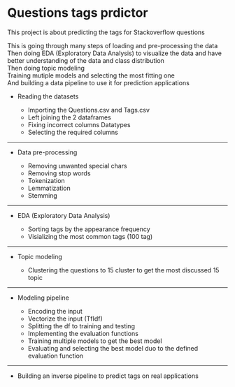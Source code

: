 # Questions tags prdictor

This project is about predicting the tags for Stackoverflow questions<br>

This is going through many steps of loading and pre-processing the data<br>
Then doing EDA (Exploratory Data Analysis) to visualize the data and have better understanding of the data and class distribution<br>
Then doing topic modeling<br>
Training mutiple models and selecting the most fitting one<br>
And building a data pipeline to use it for prediction applications<br>


* Reading the datasets

    * Importing the Questions.csv and Tags.csv
    * Left joining the 2 dataframes
    * Fixing incorrect columns Datatypes
    * Selecting the required columns
------------
* Data pre-processing

    * Removing unwanted special chars
    * Removing stop words
    * Tokenization
    * Lemmatization
    * Stemming
    
------------
* EDA (Exploratory Data Analysis)

    * Sorting tags by the appearance frequency
    * Visializing the most common tags (100 tag)
------------
* Topic modeling

    * Clustering the questions to 15 cluster to get the most discussed 15 topic
------------
* Modeling pipeline

    * Encoding the input
    * Vectorize the input (TfIdf)
    * Splitting the df to training and testing
    * Implementing the evaluation functions
    * Training multiple models to get the best model
    * Evaluating and selecting the best model duo to the defined evaluation function
------------
* Building an inverse pipeline to predict tags on real applications
